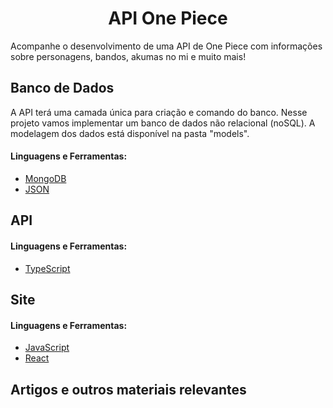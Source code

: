 <div align="center">

# API One Piece 

</div>

Acompanhe o desenvolvimento de uma API de One Piece com informações sobre personagens, bandos, akumas no mi e muito mais!

## Banco de Dados
A API terá uma camada única para criação e comando do banco. Nesse projeto vamos implementar um banco de dados não relacional (noSQL). A modelagem dos dados está disponível na pasta "models".
#### Linguagens e Ferramentas:
- [MongoDB](https://www.mongodb.com)
- [JSON](https://www.json.org/json-en.html)


## API
#### Linguagens e Ferramentas:
- [TypeScript](https://www.typescriptlang.org/docs/)


## Site
#### Linguagens e Ferramentas:
- [JavaScript](https://developer.mozilla.org/pt-BR/docs/Web/JavaScript)
- [React](https://react.dev/reference/react)


## Artigos e outros materiais relevantes

